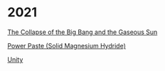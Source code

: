 # 2021

[The Collapse of the Big Bang and the Gaseous Sun](01/kirchoff-sun-bigbang.md)

[Power Paste (Solid Magnesium Hydride)](02/h2-power-paste.md)

[Unity](02/unity.md)

